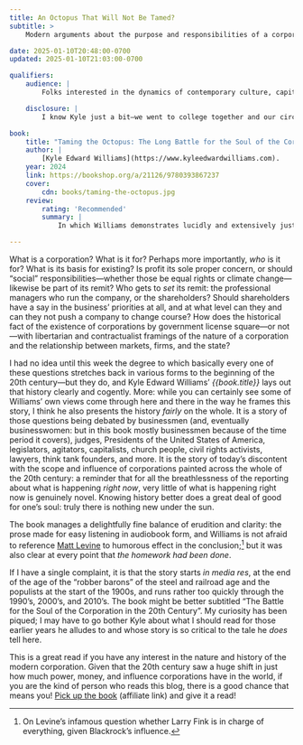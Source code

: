 ```yaml
---
title: An Octopus That Will Not Be Tamed?
subtitle: >
    Modern arguments about the purpose and responsibilities of a corporation turn out not to be new.

date: 2025-01-10T20:48:00-0700
updated: 2025-01-10T21:03:00-0700

qualifiers:
    audience: |
        Folks interested in the dynamics of contemporary culture, capitalism, and corporations. And books!

    disclosure: |
        I know Kyle just a bit—we went to college together and our circles overlapped a bit, and we’ve run in many of the same orbits (particularly nerdy Christians online) over the past half decade.

book:
    title: "Taming the Octopus: The Long Battle for the Soul of the Corporation"
    author: |
        [Kyle Edward Williams](https://www.kyleedwardwilliams.com).
    year: 2024
    link: https://bookshop.org/a/21126/9780393867237
    cover:
        cdn: books/taming-the-octopus.jpg
    review:
        rating: 'Recommended'
        summary: |
            In which Williams demonstrates lucidly and extensively just how much of the modern debates about corporations turns out to be merely an extension of long-running arguments going back over a century. This is an excellent popular history of the corporation in culture in the 20th century.

---
```


What is a corporation? What is it for? Perhaps more importantly, *who* is it for? What is its basis for existing? Is profit its sole proper concern, or should “social” responsibilities—whether those be equal rights or climate change—likewise be part of its remit? Who gets to *set* its remit: the professional managers who run the company, or the shareholders? Should shareholders have a say in the business’ priorities at all, and at what level can they and can they not push a company to change course? How does the historical fact of the existence of corporations by government license square—or not—with libertarian and contractualist framings of the nature of a corporation and the relationship between markets, firms, and the state?

I had no idea until this week the degree to which basically every one of these questions stretches back in various forms to the beginning of the 20th century—but they do, and Kyle Edward Williams’ <cite>{{book.title}}</cite> lays out that history clearly and cogently. More: while you can certainly see some of Williams’ own views come through here and there in the way he frames this story, I think he also presents the history *fairly* on the whole. It is a story of those questions being debated by businessmen (and, eventually businesswomen: but in this book mostly businessmen because of the time period it covers), judges, Presidents of the United States of America, legislators, agitators, capitalists, church people, civil rights activists, lawyers, think tank founders, and more. It is the story of today’s discontent with the scope and influence of corporations painted across the whole of the 20th century: a reminder that for all the breathlessness of the reporting about what is happening *right now*, very little of what is happening right now is genuinely novel. Knowing history better does a great deal of good for one’s soul: truly there is nothing new under the sun.

The book manages a delightfully fine balance of erudition and clarity: the prose made for easy listening in audiobook form, and Williams is not afraid to reference [Matt Levine][ml] to humorous effect in the conclusion;[^blackrock] but it was also clear at every point that *the homework had been done*.

[ml]: https://www.bloomberg.com/opinion/authors/ARbTQlRLRjE/matthew-s-levine

If I have a single complaint, it is that the story starts <i>in media res</i>, at the end of the age of the “robber barons” of the steel and railroad age and the populists at the start of the 1900s, and runs rather too quickly through the 1990’s, 2000’s, and 2010’s. The book might be better subtitled “The Battle for the Soul of the Corporation in the 20th Century”. My curiosity has been piqued; I may have to go bother Kyle about what I should read for those earlier years he alludes to and whose story is so critical to the tale he *does* tell here.

This is a great read if you have any interest in the nature and history of the modern corporation. Given that the 20th century saw a huge shift in just how much power, money, and influence corporations have in the world, if you are the kind of person who reads this blog, there is a good chance that means you! [Pick up the book]({{book.link}}) (affiliate link) and give it a read!

[^blackrock]: On Levine’s infamous question whether Larry Fink is in charge of everything, given Blackrock’s influence.